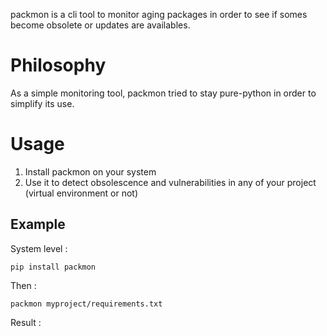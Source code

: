 packmon is a cli tool to monitor aging packages in order to see if somes become obsolete
or updates are availables.


# Philosophy

As a simple monitoring tool, packmon tried to stay pure-python in order to simplify its
use.


# Usage

1. Install packmon on your system
2. Use it to detect obsolescence and vulnerabilities in any of your project (virtual
    environment or not)


## Example

System level :

    pip install packmon

Then :

    packmon myproject/requirements.txt

Result :


